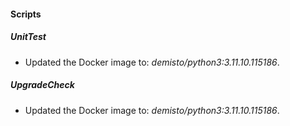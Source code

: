 
#### Scripts

##### UnitTest
- Updated the Docker image to: *demisto/python3:3.11.10.115186*.




##### UpgradeCheck
- Updated the Docker image to: *demisto/python3:3.11.10.115186*.




